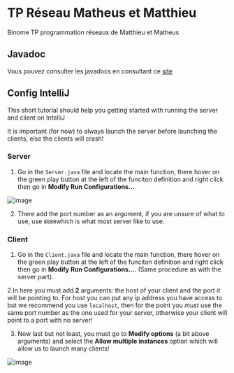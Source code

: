 # TP Réseau Matheus et Matthieu

Binome TP programmation réseaux de Matthieu et Matheus

## Javadoc

Vous pouvez consulter les javadocs en consultant ce [site](https://hexanax.github.io/tp-reseau-mm/)

## Config IntelliJ

This short tutorial should help you getting started with running the server and client on IntelliJ

It is important (for now) to always launch the server before launching the clients, else the clients will crash!

### Server

1. Go in the `Server.java` file and locate the main function, there hover on the green play button at the left of the funciton definition and right click then go in **Modify Run Configurations...**

![image](https://user-images.githubusercontent.com/36091631/142040498-3f510993-7587-43be-8a8d-9eccacef9296.png)

2. There add the port number as an argument, if you are unsure of what to use, use `8080`which is what most server like to use.

### Client

1. Go in the `Client.java` file and locate the main function, there hover on the green play button at the left of the funciton definition and right click then go in **Modify Run Configurations...**. (Same procedure as with the server part).

2.In here you must add **2** arguments: the host of your client and the port it will be pointing to. For host you can put any ip address you have access to but we recommend you use `localhost`, then for the point you _must_ use the same port number as the one used for your server, otherwise your client will point to a port with no server!

3. Now last but not least, you must go to **Modify options** (a bit above arguments) and select the **Allow multiple instances** option which will allow us to launch many clients!

![image](https://user-images.githubusercontent.com/36091631/142041234-3b3eda26-ff55-4f7e-8aa7-2e0d172e27d5.png)


